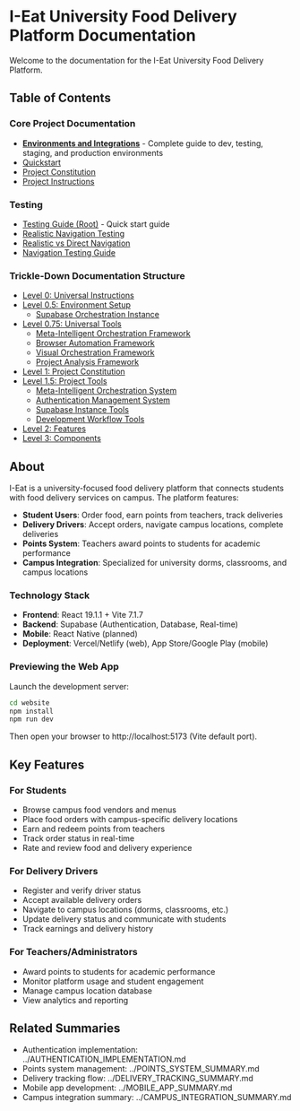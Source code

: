 # I-Eat University Food Delivery Platform Documentation

Welcome to the documentation for the I-Eat University Food Delivery Platform.

## Table of Contents

### Core Project Documentation
- **[Environments and Integrations](./ENVIRONMENTS_AND_INTEGRATIONS.md)** - Complete guide to dev, testing, staging, and production environments
- [Quickstart](./QUICK_START.md)
- [Project Constitution](./trickle-down-1-project/constitution.md)
- [Project Instructions](./trickle-down-1-project/project_instructions.md)

### Testing
- [Testing Guide (Root)](../../../README_TESTING.md) - Quick start guide
- [Realistic Navigation Testing](./REALISTIC_NAVIGATION_TASKS.md)
- [Realistic vs Direct Navigation](./REALISTIC_vs_DIRECT_NAVIGATION.md)
- [Navigation Testing Guide](./NAVIGATION_TESTING_GUIDE.md)

### Trickle-Down Documentation Structure
- [Level 0: Universal Instructions](./0_context/1_trickle_down/trickle-down-0-universal_instructions/)
- [Level 0.5: Environment Setup](./0_context/0.5_setup/meta-intelligent-orchestration/README.md)
  - [Supabase Orchestration Instance](./0_context/0.5_setup/meta-intelligent-orchestration/instances/supabase/README.md)
- [Level 0.75: Universal Tools](./0_context/0.75_universal_tools/README.md)
  - [Meta-Intelligent Orchestration Framework](./0_context/0.75_universal_tools/meta-intelligent-orchestration/README.md)
  - [Browser Automation Framework](./0_context/0.75_universal_tools/browser-automation/README.md)
  - [Visual Orchestration Framework](./0_context/0.75_universal_tools/visual-orchestration/README.md)
  - [Project Analysis Framework](./0_context/0.75_universal_tools/project-analysis/README.md)
- [Level 1: Project Constitution](./0_context/1_trickle_down/trickle-down-1-project/constitution.md)
- [Level 1.5: Project Tools](./0_context/1_trickle_down/trickle-down-1.5-project-tools/README.md)
  - [Meta-Intelligent Orchestration System](./0_context/1_trickle_down/trickle-down-1.5-project-tools/meta-intelligent-orchestration/README.md)
  - [Authentication Management System](./0_context/1_trickle_down/trickle-down-1.5-project-tools/authentication-management/README.md)
  - [Supabase Instance Tools](./0_context/1_trickle_down/trickle-down-1.5-project-tools/supabase-instance/README.md)
  - [Development Workflow Tools](./0_context/1_trickle_down/trickle-down-1.5-project-tools/development-workflow/README.md)
- [Level 2: Features](./0_context/1_trickle_down/trickle-down-2-features/)
- [Level 3: Components](./0_context/1_trickle_down/trickle-down-3-components/)

## About
I-Eat is a university-focused food delivery platform that connects students with food delivery services on campus. The platform features:

- **Student Users**: Order food, earn points from teachers, track deliveries
- **Delivery Drivers**: Accept orders, navigate campus locations, complete deliveries  
- **Points System**: Teachers award points to students for academic performance
- **Campus Integration**: Specialized for university dorms, classrooms, and campus locations

### Technology Stack
- **Frontend**: React 19.1.1 + Vite 7.1.7
- **Backend**: Supabase (Authentication, Database, Real-time)
- **Mobile**: React Native (planned)
- **Deployment**: Vercel/Netlify (web), App Store/Google Play (mobile)

### Previewing the Web App
Launch the development server:

```bash
cd website
npm install
npm run dev
```

Then open your browser to http://localhost:5173 (Vite default port).

## Key Features

### For Students
- Browse campus food vendors and menus
- Place food orders with campus-specific delivery locations
- Earn and redeem points from teachers
- Track order status in real-time
- Rate and review food and delivery experience

### For Delivery Drivers
- Register and verify driver status
- Accept available delivery orders
- Navigate to campus locations (dorms, classrooms, etc.)
- Update delivery status and communicate with students
- Track earnings and delivery history

### For Teachers/Administrators
- Award points to students for academic performance
- Monitor platform usage and student engagement
- Manage campus location database
- View analytics and reporting

## Related Summaries
- Authentication implementation: ../AUTHENTICATION_IMPLEMENTATION.md
- Points system management: ../POINTS_SYSTEM_SUMMARY.md
- Delivery tracking flow: ../DELIVERY_TRACKING_SUMMARY.md
- Mobile app development: ../MOBILE_APP_SUMMARY.md
- Campus integration summary: ../CAMPUS_INTEGRATION_SUMMARY.md











